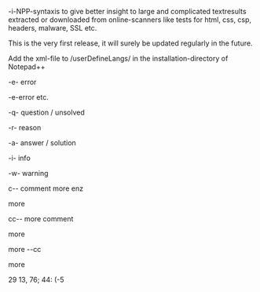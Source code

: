 -i-NPP-syntaxis to give better insight to large and complicated textresults extracted or downloaded from online-scanners like tests for html, css, csp, headers, malware, SSL etc.

This is the very first release, it will surely be updated regularly in the future.

Add the xml-file to /userDefineLangs/ in the installation-directory of Notepad++

-e- error

-e-error etc.

-q- question / unsolved

-r- reason

-a- answer / solution

-i- info

-w- warning

c-- comment more enz 

more

cc-- more comment

more

more --cc

more

29 13, 76; 44: (-5 
